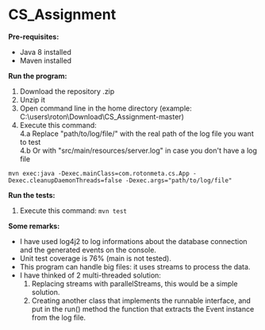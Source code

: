 # CS_Assignment

**Pre-requisites:**
- Java 8 installed
- Maven installed

**Run the program:**

1. Download the repository .zip
2. Unzip it
3. Open command line in the home directory (example: C:\users\roton\Download\CS_Assignment-master\)
4. Execute this command:   
  4.a Replace "path/to/log/file/" with the real path of the log file you want to test              
  4.b Or with "src/main/resources/server.log" in case you don't have a log file

``` mvn exec:java -Dexec.mainClass=com.rotonmeta.cs.App -Dexec.cleanupDaemonThreads=false -Dexec.args="path/to/log/file" ```



**Run the tests:**
1. Execute this command: ``` mvn test ```


**Some remarks:**
- I have used log4j2 to log informations about the database connection and the generated events on the console.
- Unit test coverage is 76% (main is not tested).
- This program can handle big files: it uses streams to process the data.
- I have thinked of 2 multi-threaded solution:
  1. Replacing streams with parallelStreams, this would be a simple solution.
  2. Creating another class that implements the runnable interface, and put in the run() method the function that extracts the Event instance from the log file.
